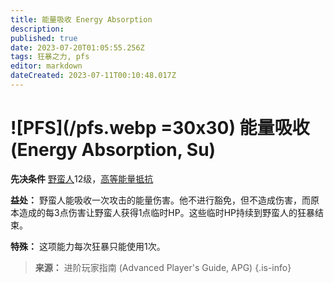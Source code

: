 ```yaml
---
title: 能量吸收 Energy Absorption
description: 
published: true
date: 2023-07-20T01:05:55.256Z
tags: 狂暴之力, pfs
editor: markdown
dateCreated: 2023-07-11T00:10:48.017Z
---
```


# ![PFS](/pfs.webp =30x30) 能量吸收 (Energy Absorption, Su)

**先决条件** [野蛮人](/野蛮人)12级，[高等能量抵抗](/狂暴之力/高等能量抵抗)

**益处：** 野蛮人能吸收一次攻击的能量伤害。他不进行豁免，但不造成伤害，而原本造成的每3点伤害让野蛮人获得1点临时HP。这些临时HP持续到野蛮人的狂暴结束。

**特殊：** 这项能力每次狂暴只能使用1次。

> **来源：** 进阶玩家指南 (Advanced Player's Guide, APG)
{.is-info}
